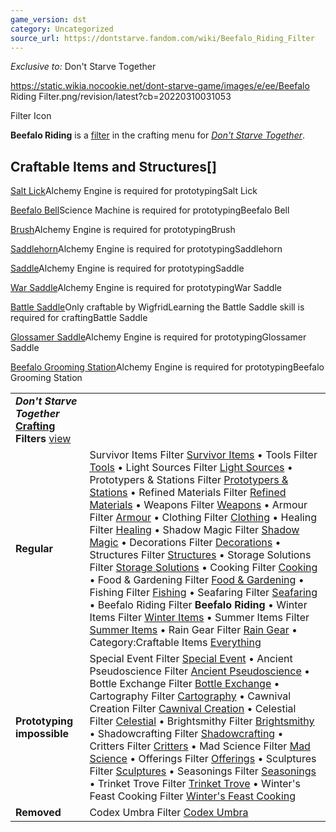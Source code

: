 ```yaml
---
game_version: dst
category: Uncategorized
source_url: https://dontstarve.fandom.com/wiki/Beefalo_Riding_Filter
---
```


*Exclusive to:* Don't Starve Together

 https://static.wikia.nocookie.net/dont-starve-game/images/e/ee/Beefalo Riding Filter.png/revision/latest?cb=20220310031053 

Filter Icon

 

**Beefalo Riding** is a [filter](/wiki/Crafting#Crafting_Filter "Crafting") in the crafting menu for *[Don't Starve Together](/wiki/Don%27t_Starve_Together "Don't Starve Together")*.

## Craftable Items and Structures[]

[Salt Lick](/wiki/Salt_Lick "Salt Lick")Alchemy Engine is required for prototypingSalt Lick

[Beefalo Bell](/wiki/Beefalo_Bell "Beefalo Bell")Science Machine is required for prototypingBeefalo Bell

[Brush](/wiki/Brush "Brush")Alchemy Engine is required for prototypingBrush

[Saddlehorn](/wiki/Saddlehorn "Saddlehorn")Alchemy Engine is required for prototypingSaddlehorn

[Saddle](/wiki/Saddle "Saddle")Alchemy Engine is required for prototypingSaddle

[War Saddle](/wiki/War_Saddle "War Saddle")Alchemy Engine is required for prototypingWar Saddle

[Battle Saddle](/wiki/Battle_Saddle "Battle Saddle")Only craftable by WigfridLearning the Battle Saddle skill is required for craftingBattle Saddle

[Glossamer Saddle](/wiki/Glossamer_Saddle "Glossamer Saddle")Alchemy Engine is required for prototypingGlossamer Saddle

[Beefalo Grooming Station](/wiki/Beefalo_Grooming_Station "Beefalo Grooming Station")Alchemy Engine is required for prototypingBeefalo Grooming Station

|  |  |
| --- | --- |
| ***Don't Starve Together* [Crafting](/wiki/Crafting "Crafting") Filters** [view](/wiki/Template:Crafting_Filters "Template:Crafting Filters") | |
| **Regular** | Survivor Items Filter [Survivor Items](/wiki/Survivor_Items_Filter "Survivor Items Filter") • Tools Filter [Tools](/wiki/Tools_Filter "Tools Filter") • Light Sources Filter [Light Sources](/wiki/Light_Sources_Filter "Light Sources Filter") • Prototypers & Stations Filter [Prototypers & Stations](/wiki/Prototypers_%26_Stations_Filter "Prototypers & Stations Filter") • Refined Materials Filter [Refined Materials](/wiki/Refined_Materials_Filter "Refined Materials Filter") • Weapons Filter [Weapons](/wiki/Weapons_Filter "Weapons Filter") • Armour Filter [Armour](/wiki/Armour_Filter "Armour Filter") • Clothing Filter [Clothing](/wiki/Clothing_Filter "Clothing Filter") • Healing Filter [Healing](/wiki/Healing_Filter "Healing Filter") • Shadow Magic Filter [Shadow Magic](/wiki/Shadow_Magic_Filter "Shadow Magic Filter") • Decorations Filter [Decorations](/wiki/Decorations_Filter "Decorations Filter") • Structures Filter [Structures](/wiki/Structures_Filter "Structures Filter") • Storage Solutions Filter [Storage Solutions](/wiki/Storage_Solutions_Filter "Storage Solutions Filter") • Cooking Filter [Cooking](/wiki/Cooking_Filter "Cooking Filter") • Food & Gardening Filter [Food & Gardening](/wiki/Food_%26_Gardening_Filter "Food & Gardening Filter") • Fishing Filter [Fishing](/wiki/Fishing_Filter "Fishing Filter") • Seafaring Filter [Seafaring](/wiki/Seafaring_Filter "Seafaring Filter") • Beefalo Riding Filter **Beefalo Riding** • Winter Items Filter [Winter Items](/wiki/Winter_Items_Filter "Winter Items Filter") • Summer Items Filter [Summer Items](/wiki/Summer_Items_Filter "Summer Items Filter") • Rain Gear Filter [Rain Gear](/wiki/Rain_Gear_Filter "Rain Gear Filter") • Category:Craftable Items [Everything](/wiki/Category:Craftable_Items "Category:Craftable Items") |
| **Prototyping impossible** | Special Event Filter [Special Event](/wiki/Special_Event_Filter "Special Event Filter") • Ancient Pseudoscience Filter [Ancient Pseudoscience](/wiki/Ancient_Pseudoscience_Filter "Ancient Pseudoscience Filter") • Bottle Exchange Filter [Bottle Exchange](/wiki/Bottle_Exchange_Filter "Bottle Exchange Filter") • Cartography Filter [Cartography](/wiki/Cartography_Filter "Cartography Filter") • Cawnival Creation Filter [Cawnival Creation](/wiki/Cawnival_Creation_Filter "Cawnival Creation Filter") • Celestial Filter [Celestial](/wiki/Celestial_Filter "Celestial Filter") • Brightsmithy Filter [Brightsmithy](/wiki/Brightsmithy_Filter "Brightsmithy Filter") • Shadowcrafting Filter [Shadowcrafting](/wiki/Shadowcrafting_Filter "Shadowcrafting Filter") • Critters Filter [Critters](/wiki/Critters_Filter "Critters Filter") • Mad Science Filter [Mad Science](/wiki/Mad_Science_Filter "Mad Science Filter") • Offerings Filter [Offerings](/wiki/Offerings_Filter "Offerings Filter") • Sculptures Filter [Sculptures](/wiki/Sculptures_Filter "Sculptures Filter") • Seasonings Filter [Seasonings](/wiki/Seasonings_Filter "Seasonings Filter") • Trinket Trove Filter [Trinket Trove](/wiki/Trinket_Trove_Filter "Trinket Trove Filter") • Winter's Feast Cooking Filter [Winter's Feast Cooking](/wiki/Winter%27s_Feast_Cooking_Filter "Winter's Feast Cooking Filter") |
| **Removed** | Codex Umbra Filter [Codex Umbra](/wiki/Codex_Umbra_Filter "Codex Umbra Filter") |